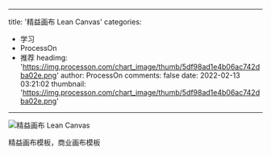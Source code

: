 
---
title: '精益画布 Lean Canvas'
categories: 
 - 学习
 - ProcessOn
 - 推荐
headimg: 'https://img.processon.com/chart_image/thumb/5df98ad1e4b06ac742dba02e.png'
author: ProcessOn
comments: false
date: 2022-02-13 03:21:02
thumbnail: 'https://img.processon.com/chart_image/thumb/5df98ad1e4b06ac742dba02e.png'
---

<div>   
<img class="thumb" alt="精益画布  Lean Canvas" src="https://img.processon.com/chart_image/thumb/5df98ad1e4b06ac742dba02e.png" referrerpolicy="no-referrer">
<p>精益画布模板，商业画布模板</p>  
</div>
            